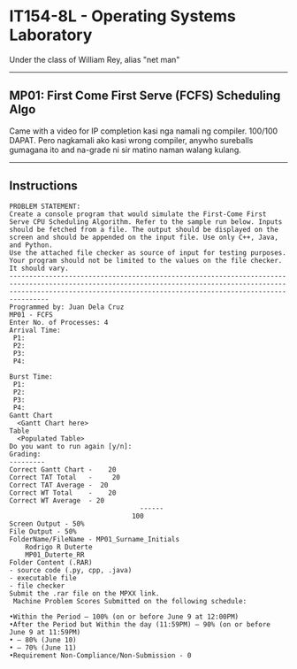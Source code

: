 # IT154-8L - Operating Systems Laboratory
Under the class of William Rey, alias "net man"
***
## MP01: First Come First Serve (FCFS) Scheduling Algo

Came with a video for IP completion kasi nga namali ng compiler.
100/100 DAPAT. Pero nagkamali ako kasi wrong compiler, anywho sureballs gumagana ito and na-grade ni sir matino naman walang kulang.

***
## Instructions
```
PROBLEM STATEMENT:
Create a console program that would simulate the First-Come First Serve CPU Scheduling Algorithm. Refer to the sample run below. Inputs should be fetched from a file. The output should be displayed on the screen and should be appended on the input file. Use only C++, Java, and Python.
Use the attached file checker as source of input for testing purposes. Your program should not be limited to the values on the file checker. It should vary.
----------------------------------------------------------------------------------------------------------------------------------------------------------------------------------------------------------------------------
Programmed by: Juan Dela Cruz
MP01 - FCFS
Enter No. of Processes: 4
Arrival Time: 
 P1:
 P2:
 P3: 
 P4: 

Burst Time:
 P1:
 P2:
 P3: 
 P4:
Gantt Chart 
  <Gantt Chart here>
Table
  <Populated Table>
Do you want to run again [y/n]: 
Grading:
---------
Correct Gantt Chart -    20
Correct TAT Total   -     20 
Correct TAT Average -  20
Correct WT Total    -    20
Correct WT Average  - 20
                                 ------
                               100  
Screen Output - 50%
File Output - 50%
FolderName/FileName - MP01_Surname_Initials
    Rodrigo R Duterte
    MP01_Duterte_RR
Folder Content (.RAR)
- source code (.py, cpp, .java)
- executable file
- file checker
Submit the .rar file on the MPXX link.
 Machine Problem Scores Submitted on the following schedule:

•Within the Period – 100% (on or before June 9 at 12:00PM)
•After the Period but Within the day (11:59PM) – 90% (on or before June 9 at 11:59PM)
• – 80% (June 10)
• – 70% (June 11)
•Requirement Non-Compliance/Non-Submission - 0 

```